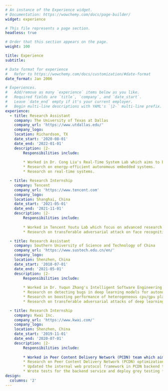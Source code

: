 ```yaml
---
# An instance of the Experience widget.
# Documentation: https://wowchemy.com/docs/page-builder/
widget: experience

# This file represents a page section.
headless: true

# Order that this section appears on the page.
weight: 100

title: Experience
subtitle:

# Date format for experience
#   Refer to https://wowchemy.com/docs/customization/#date-format
date_format: Jan 2006

# Experiences.
#   Add/remove as many `experience` items below as you like.
#   Required fields are `title`, `company`, and `date_start`.
#   Leave `date_end` empty if it's your current employer.
#   Begin multi-line descriptions with YAML's `|2-` multi-line prefix.
experience:
  - title: Research Assistant
    company: The University of Texas at Dallas
    company_url: 'https://www.utdallas.edu/'
    company_logo: 
    location: Richardson, TX
    date_start: '2020-08-01'
    date_end: '2022-01-01'
    description: |2-
        Responsibilities include:
        
        * Worked in Dr. Cong Liu's Real-Time System Lab which aims to building predictable system software for autonomous systems that take its own actions, with robotics and autonomous driving being the focused application.
        * Research on energy-efficient autonomous embedded systems.
        * Research on real-time systems.

  - title: Research Internship
    company: Tencent
    company_url: 'https://www.tencent.com'
    company_logo: 
    location: Shanghai, China
    date_start: '2021-05-01'
    date_end: '2021-11-01'
    description: |2-
        Responsibilities include:
        
        * Worked in Tencent Youtu Lab which focus on advanced research on face recognition and its applications.
        * Research on transferable adversarial attack on face recognition systems.

  - title: Research Assistant
    company: Southern University of Science and Technology of China
    company_url: 'https://www.sustech.edu.cn/en/'
    company_logo: 
    location: Shenzhen, China
    date_start: '2018-07-01'
    date_end: '2021-05-01'
    description: |2-
        Responsibilities include:
        
        * Worked in Dr. Yuqun Zhang's Intelligent Software Engineering Lab which aims to doing advanced research on software engineering and artificial intelligence.
        * Research on detecting bugs in deep learning models for autonomous embedded systems.
        * Research on boosting performance of heterogeneous cpu/gpu platforms by designing efficient algorithms for fast task mapping.
        * Research on transferable adversarial attacks of deep learning models.

  - title: Research Internship
    company: Kwai Inc.
    company_url: 'https://www.kwai.com/'
    company_logo: 
    location: Shenzhen, China
    date_start: '2019-11-01'
    date_end: '2020-07-01'
    description: |2-
        Responsibilities include:
        
        * Worked in Peer Content Delivery Network (PCDN) team which aims to develop and maintain PCDN system, involving technical stack: C++, C and Docker.
        * Research on Peer Content Delivery Network (PCDN) optimization, including system-level optimization and application-level optimization.
        * Updated the internal web protocol framework in PCDN backend to boost overall transmission speed of videos and decrease the retransmission ratio.
        * Wrote tests for the backend service and deploy grey testing for over 10000 third-party edge devices.
design:
  columns: '2'
---
```

